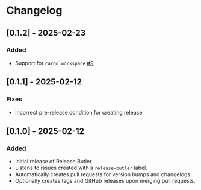 # Changelog

## [0.1.2] - 2025-02-23
### Added

- Support for `cargo_workspace` [#9](https://github.com/rs-workspace/release-butler/pull/9)

## [0.1.1] - 2025-02-12
### Fixes
- incorrect pre-release condition for creating release

## [0.1.0] - 2025-02-12
### Added
- Initial release of Release Butler.
- Listens to issues created with a `release-butler` label.
- Automatically creates pull requests for version bumps and changelogs.
- Optionally creates tags and GitHub releases upon merging pull requests.
